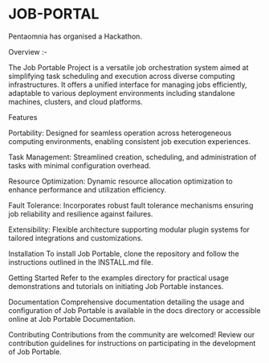# JOB-PORTAL
Pentaomnia has organised a Hackathon.

Overview :-

The Job Portable Project is a versatile job orchestration system aimed at simplifying task scheduling and execution across diverse computing infrastructures. It offers a unified interface for managing jobs efficiently, adaptable to various deployment environments including standalone machines, clusters, and cloud platforms.

Features

Portability: Designed for seamless operation across heterogeneous computing environments, enabling consistent job execution experiences.

Task Management: Streamlined creation, scheduling, and administration of tasks with minimal configuration overhead.

Resource Optimization: Dynamic resource allocation optimization to enhance performance and utilization efficiency.

Fault Tolerance: Incorporates robust fault tolerance mechanisms ensuring job reliability and resilience against failures.

Extensibility: Flexible architecture supporting modular plugin systems for tailored integrations and customizations.

Installation
To install Job Portable, clone the repository and follow the instructions outlined in the INSTALL.md file.

Getting Started
Refer to the examples directory for practical usage demonstrations and tutorials on initiating Job Portable instances.

Documentation
Comprehensive documentation detailing the usage and configuration of Job Portable is available in the docs directory or accessible online at Job Portable Documentation.

Contributing
Contributions from the community are welcomed! Review our contribution guidelines for instructions on participating in the development of Job Portable.
